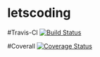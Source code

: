 # letscoding

#Travis-CI
[![Build Status](https://app.travis-ci.com/quirinal36/letscoding.svg?branch=master)](https://app.travis-ci.com/quirinal36/letscoding)

#Coverall
[![Coverage Status](https://coveralls.io/repos/github/quirinal36/letscoding/badge.svg?branch=master)](https://coveralls.io/github/quirinal36/letscoding?branch=master)
